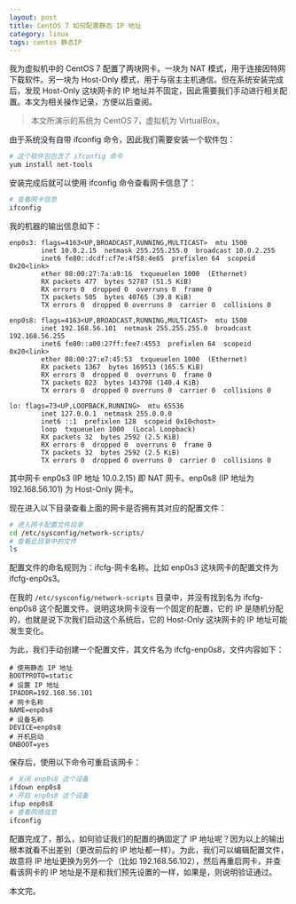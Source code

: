 ```yaml
---
layout: post
title: CentOS 7 如何配置静态 IP 地址
category: linux
tags: centos 静态IP
---
```


我为虚拟机中的 CentOS 7 配置了两块网卡。一块为 NAT 模式，用于连接因特网下载软件。另一块为 Host-Only 模式，用于与宿主主机通信。但在系统安装完成后，发现 Host-Only 这块网卡的 IP 地址并不固定，因此需要我们手动进行相关配置。本文为相关操作记录，方便以后查阅。

<!--more-->

> 本文所演示的系统为 CentOS 7，虚拟机为 VirtualBox。


由于系统没有自带 ifconfig 命令，因此我们需要安装一个软件包：

```bash
# 这个软件包包含了 ifconfig 命令
yum install net-tools
```

安装完成后就可以使用 ifconfig 命令查看网卡信息了：

```bash
# 查看网卡信息
ifconfig
```

我的机器的输出信息如下：

```text
enp0s3: flags=4163<UP,BROADCAST,RUNNING,MULTICAST>  mtu 1500
        inet 10.0.2.15  netmask 255.255.255.0  broadcast 10.0.2.255
        inet6 fe80::dcdf:cf7e:4f58:4e65  prefixlen 64  scopeid 0x20<link>
        ether 08:00:27:7a:a9:16  txqueuelen 1000  (Ethernet)
        RX packets 477  bytes 52787 (51.5 KiB)
        RX errors 0  dropped 0  overruns 0  frame 0
        TX packets 505  bytes 40765 (39.8 KiB)
        TX errors 0  dropped 0 overruns 0  carrier 0  collisions 0

enp0s8: flags=4163<UP,BROADCAST,RUNNING,MULTICAST>  mtu 1500
        inet 192.168.56.101  netmask 255.255.255.0  broadcast 192.168.56.255
        inet6 fe80::a00:27ff:fee7:4553  prefixlen 64  scopeid 0x20<link>
        ether 08:00:27:e7:45:53  txqueuelen 1000  (Ethernet)
        RX packets 1367  bytes 169513 (165.5 KiB)
        RX errors 0  dropped 0  overruns 0  frame 0
        TX packets 823  bytes 143798 (140.4 KiB)
        TX errors 0  dropped 0 overruns 0  carrier 0  collisions 0

lo: flags=73<UP,LOOPBACK,RUNNING>  mtu 65536
        inet 127.0.0.1  netmask 255.0.0.0
        inet6 ::1  prefixlen 128  scopeid 0x10<host>
        loop  txqueuelen 1000  (Local Loopback)
        RX packets 32  bytes 2592 (2.5 KiB)
        RX errors 0  dropped 0  overruns 0  frame 0
        TX packets 32  bytes 2592 (2.5 KiB)
        TX errors 0  dropped 0 overruns 0  carrier 0  collisions 0
```

其中网卡 enp0s3 (IP 地址 10.0.2.15) 即 NAT 网卡。enp0s8 (IP 地址为 192.168.56.101) 为 Host-Only 网卡。

现在进入以下目录查看上面的网卡是否拥有其对应的配置文件：

```bash
# 进入网卡配置文件目录
cd /etc/sysconfig/network-scripts/
# 查看此目录中的文件
ls
```

配置文件的命名规则为：ifcfg-网卡名称。比如 enp0s3 这块网卡的配置文件为 ifcfg-enp0s3。

在我的 `/etc/sysconfig/network-scripts` 目录中，并没有找到名为 ifcfg-enp0s8 这个配置文件。说明这块网卡没有一个固定的配置，它的 IP 是随机分配的，也就是说下次我们启动这个系统后，它的 Host-Only 这块网卡的 IP 地址可能发生变化。

为此，我们手动创建一个配置文件，其文件名为 ifcfg-enp0s8，文件内容如下：

```text
# 使用静态 IP 地址
BOOTPROTO=static
# 设置 IP 地址
IPADDR=192.168.56.101
# 网卡名称
NAME=enp0s8
# 设备名称
DEVICE=enp0s8
# 开机启动
ONBOOT=yes
```

保存后，使用以下命令可重启该网卡：

```bash
# 关闭 enp0s8 这个设备
ifdown enp0s8
# 开启 enp0s8 这个设备
ifup enp0s8
# 查看网络信息
ifconfig
```

配置完成了，那么，如何验证我们的配置的确固定了 IP 地址呢？因为以上的输出根本就看不出差别（更改前后的 IP 地址都一样）。为此，我们可以编辑配置文件，故意将 IP 地址更换为另外一个（比如 192.168.56.102），然后再重启网卡，并查看该网卡的 IP 地址是不是和我们预先设置的一样，如果是，则说明验证通过。

本文完。
